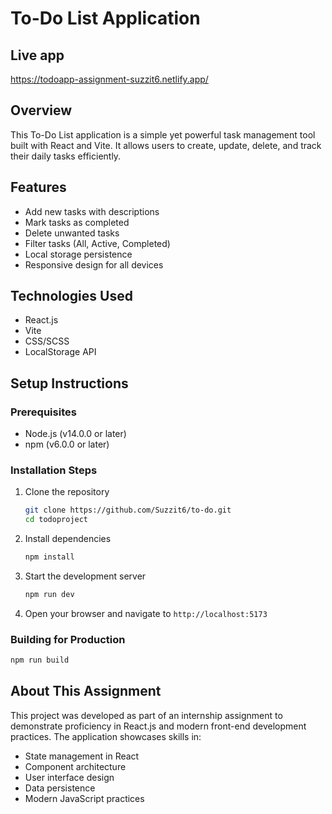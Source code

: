 # To-Do List Application

## Live app 
https://todoapp-assignment-suzzit6.netlify.app/

## Overview
This To-Do List application is a simple yet powerful task management tool built with React and Vite. It allows users to create, update, delete, and track their daily tasks efficiently.

## Features
- Add new tasks with descriptions
- Mark tasks as completed
- Delete unwanted tasks
- Filter tasks (All, Active, Completed)
- Local storage persistence
- Responsive design for all devices

## Technologies Used
- React.js
- Vite
- CSS/SCSS
- LocalStorage API

## Setup Instructions

### Prerequisites
- Node.js (v14.0.0 or later)
- npm (v6.0.0 or later)

### Installation Steps
1. Clone the repository
    ```bash
    git clone https://github.com/Suzzit6/to-do.git
    cd todoproject
    ```

2. Install dependencies
    ```bash
    npm install
    ```

3. Start the development server
    ```bash
    npm run dev
    ```

4. Open your browser and navigate to `http://localhost:5173`

### Building for Production
```bash
npm run build
```


## About This Assignment
This project was developed as part of an internship assignment to demonstrate proficiency in React.js and modern front-end development practices. The application showcases skills in:

- State management in React
- Component architecture
- User interface design
- Data persistence
- Modern JavaScript practices
